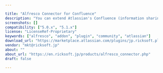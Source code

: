 ```yaml
---

title: "Alfresco Connector for Confluence"
description: "You can extend Atlassian's Confluence (information sharing/collaboration SW) capabilities by integrating with Alfresco Enterprise Content Management system through this add-on. Contents entered via Alfresco connector for Confluence can be viewed as thumbnails or movies without the need to open any Microsoft or Adobe applications. ==================== Installation on Alfresco is not required. It is an add-on to Atlassian Confluence ==================== Owner mkt@ricksoft.jp Versions Enterprise 5.0.x Enterprise 5.1.x License Type Project Page https://en.ricksoft.jp/products/alfresco_connector.php Download Page Alfresco connector for Confluence | Atlassian Marketplace Tags atlassian Component Type Integration Extension Points Installation Products Repository"
screenshots: []
compatibility: ["5.0.x", "5.1.x"]
license: "LicenseRef-Proprietary"
keywords: ["alfresco", "addon", "plugin", "community", "atlassian"]
download_url: "https://marketplace.atlassian.com/plugins/jp.ricksoft.plugins.alfresco-for-confluence/server/overview"
vendor: "mkt@ricksoft.jp"
about: ""
about_url: "https://en.ricksoft.jp/products/alfresco_connector.php"
draft: false

---
```

